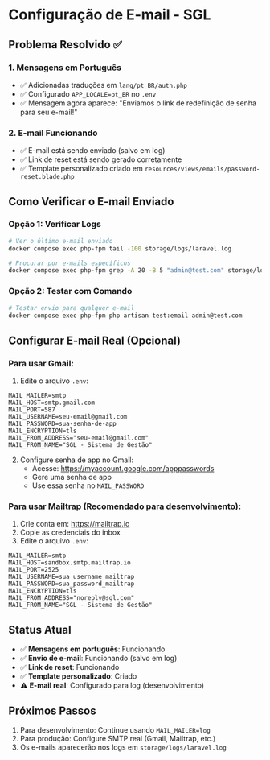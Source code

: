 # Configuração de E-mail - SGL

## Problema Resolvido ✅

### 1. Mensagens em Português
- ✅ Adicionadas traduções em `lang/pt_BR/auth.php`
- ✅ Configurado `APP_LOCALE=pt_BR` no `.env`
- ✅ Mensagem agora aparece: "Enviamos o link de redefinição de senha para seu e-mail!"

### 2. E-mail Funcionando
- ✅ E-mail está sendo enviado (salvo em log)
- ✅ Link de reset está sendo gerado corretamente
- ✅ Template personalizado criado em `resources/views/emails/password-reset.blade.php`

## Como Verificar o E-mail Enviado

### Opção 1: Verificar Logs
```bash
# Ver o último e-mail enviado
docker compose exec php-fpm tail -100 storage/logs/laravel.log

# Procurar por e-mails específicos
docker compose exec php-fpm grep -A 20 -B 5 "admin@test.com" storage/logs/laravel.log
```

### Opção 2: Testar com Comando
```bash
# Testar envio para qualquer e-mail
docker compose exec php-fpm php artisan test:email admin@test.com
```

## Configurar E-mail Real (Opcional)

### Para usar Gmail:
1. Edite o arquivo `.env`:
```env
MAIL_MAILER=smtp
MAIL_HOST=smtp.gmail.com
MAIL_PORT=587
MAIL_USERNAME=seu-email@gmail.com
MAIL_PASSWORD=sua-senha-de-app
MAIL_ENCRYPTION=tls
MAIL_FROM_ADDRESS="seu-email@gmail.com"
MAIL_FROM_NAME="SGL - Sistema de Gestão"
```

2. Configure senha de app no Gmail:
   - Acesse: https://myaccount.google.com/apppasswords
   - Gere uma senha de app
   - Use essa senha no `MAIL_PASSWORD`

### Para usar Mailtrap (Recomendado para desenvolvimento):
1. Crie conta em: https://mailtrap.io
2. Copie as credenciais do inbox
3. Edite o arquivo `.env`:
```env
MAIL_MAILER=smtp
MAIL_HOST=sandbox.smtp.mailtrap.io
MAIL_PORT=2525
MAIL_USERNAME=sua_username_mailtrap
MAIL_PASSWORD=sua_password_mailtrap
MAIL_ENCRYPTION=tls
MAIL_FROM_ADDRESS="noreply@sgl.com"
MAIL_FROM_NAME="SGL - Sistema de Gestão"
```

## Status Atual
- ✅ **Mensagens em português**: Funcionando
- ✅ **Envio de e-mail**: Funcionando (salvo em log)
- ✅ **Link de reset**: Funcionando
- ✅ **Template personalizado**: Criado
- ⚠️ **E-mail real**: Configurado para log (desenvolvimento)

## Próximos Passos
1. Para desenvolvimento: Continue usando `MAIL_MAILER=log`
2. Para produção: Configure SMTP real (Gmail, Mailtrap, etc.)
3. Os e-mails aparecerão nos logs em `storage/logs/laravel.log`



